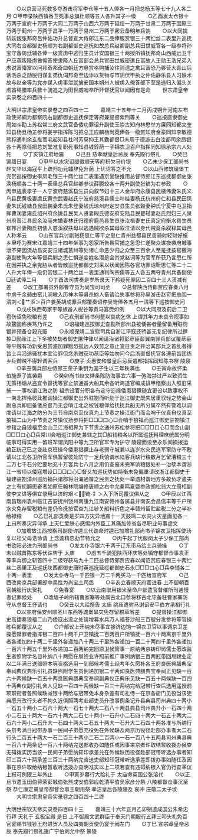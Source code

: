 <!-- { "loadSidebar": true } -->
　　○以京营马死数多夺游击将军李仓等十五人俸各一月把总杨玉等七十九人各二月
○甲申录陕西镇番卫死事总旗杜顺等五人各升其子一级
　　○乙酉发太仓银十万两于宣府十万两于大同二万两于山西六万两于延绥一万两于甘肃二万两于固原三万两于蓟州一万两于昌平一万两于易州二万两于密云备明年兵饷
　　○以大同擒斩妖叛张邦奇吕仲佑功升总督宣大侍郎江东二品俸服赏银三十两纻丝二表里升巡抚大同右佥都御史杨顺为右副都御史巡抚如故总兵赵卿副总兵田世威官各一级参将孙宝守备周廷辅各俸一级赏虏中逃归生员计安国银三十两授所镇抚邦奇山西威远卫千户应袭叛降虏酋俺答使隶降人丘富部会总兵官田世威密遣丘富故人王勋王浩兄弟入虏说富降富以问邦奇邦奇曰朝廷方悬赏格购捕汝往则遗之禽耳富恐乃移营大青山后诱浩杀之勋脱归谋复弟仇伺邦奇至边诈以货物与市阴伏甲执之仲佑静乐县人习妖术故与赵全等为党亦谋入虏事泄就擒安国本朔州人被虏入俺答部下至是逃归入偏头关虏酋锡腊率兵数十骑追之为田世威哨卒所歼督抚官以闻因有是命
　　世宗肃皇帝实录卷之四百四十一


大明世宗肃皇帝实录卷之四百四十二
　　嘉靖三十五年十二月丙戌朔升河南左布政使郑綗为都察院右副都御史巡抚保定等府兼提督紫荆等关
　　○巡按直隶御史周如斗勘上苏松常三府文武官备倭功罪诏升副使王崇古知府林懋举方廉同知都文奎知县杨旦杨芷参将娄宇指挥陈习把总王应麟杨尚英俸各一级赏知府金豪同知李敏德熊桴通判余玄推官毛起知县杜时芳莫抑王其勤都督□未周于德游击白泫都司余昂银各十两原任把总刘堂准复职死事知县钱錞荫一子锦衣卫百户指挥同知徐承宗六人处死
　　○丁亥镇江府地震
　　○己丑  慈孝献皇后忌辰  奉先殿行祭礼
　　○癸巳罢腊日宴
　　○甲午以水灾诏缓徵顺天等府积欠马价银
　　○乙未少保工部尚书赵文华以海寇平上疏归功元辅辞免升荫  上优诏答之不允
　　○以山西修筑墩堡工完赏巡按御史李凤毛银三十两纻丝二表里遇京堂缺推用总督侍郎江东巡抚都御史张涣杨顺各二十两一表里总兵官赵卿参议薛腾蛟各十两升副使张镐为右参政
　　○丙申旌表孝子一人宁波府慈溪县生员向叙节妇十三人金华府永康县民楼伟妻朱氏义乌县民黄极妻虞氏黄宗武妻赵氏宁波府慈溪县儒士叶桂妻杨氏杭州府仁和县民田凤妻朱氏钱塘县民田鹏妻朱氏朱登妻钱氏琼州府定安县生员张榖妻钟氏宁夏中屯卫指挥曹润妻雍氏绍兴府余姚县民吴人贤妻叚氏德安府安陆县民翟轼妻赵氏烈妇三人泉州府晋江县民余汝丽未婚妻林氏归德府鹿邑县生员张汝楫妻史氏真定府衡水县生员崔邦吕妻陶氏初倭入慈溪叙扶母以逃遇贼欲杀其母叙泣请以身代贼竟杀叙释其母邑人称孝云
　　○山东官兵讨剧贼杨思仁等平之思仁青州益都县民善骑射轻财好施乡里呼为赛宋江嘉靖三十四年坐事为怨家所告县官捕之急思仁遂聚众谋夜袭府城事泄不果因流劫昌安安丘诸城莒州等处诸亡命恶少归之众至三百余人至是抚按官檄海道副使陶大年等督兵剿之思仁惧遂变姓名潜是会其党赵词等为官军所获乃言思仁所在因并执之余党胁从者皆散巡抚都御史刘采以状闻因陈各官功罪诏靳思仁等二十二人升大年俸一级仍赏银二十两纻丝一表里通判陶宗儒等五人各五两夺青州兵备副使□廷试俸二月
　　○丁酉法司类奏是岁所录天下矜疑死罪囚二百四十三人贳减有差
　　○改工部署员外郎曹守员为尚宝司司丞
　　○总督陕西侍郎贾应春奏八月中虏千余骑由窑儿涧墩入历神木等县杀掳人畜请治失事参将孙吴游击赵岢把总阎一清刘＜艹洍＞百户姜英胡成罪兵部覆奏诏停吴岢俸各五月一清等下巡按御史问
　　○戊戌陕西苟家平等族畨人棿谷等贡马宴赍如例
　　○以大同府及前后二卫雹伤诏免税粮有差
　　○己亥刑部尚书何鳌以哀病乞休  上谓其年力未哀令视事如故鳌固称疾笃乃许之
　　○诏福建巡按御史查勘所部州县被倭甚者量留备用赃罚银并预备仓榖充赈
　　○永顺保靖二宣慰司兵自浙江平寇还骄甚无复纪律所过肆掠□民缘江上下多被焚劫者御史屠仲律以闻请治诸将彭荩臣彭翼南罪兵部议覆荩臣等平贼有功新受恩赏遽加罪黜恐孤远人效劳之意止宜日责之并治其部兵之首乱者得旨土兵沿途骚扰本宜治罪但念杀贼获功荩臣等姑勿问今后浙直督抚官各遵前旨团练乡兵御贼不得轻调客兵
　　○庚子  贞惠安和景皇后忌辰遣都指挥同知陈书祭  陵寝
　　○辛丑荫兵部左侍郎王荣子秉钥为国子生以三年秩满也
　　○壬寅命故怀柔伯施焘子嵩袭爵
　　○癸卯尚书赵文烨条陈防海事宜六事一弛海禁过严以致资生无策相煽从盗宜令督抚等官止禁通畨大船其余各听海道官编成排甲稽察出入照旧采捕一一事权谓江海之防  祖宗设官分职各有定守迩缘倭患猖獗随宜更设以致事权不一南北捍挌彼此推调操江都御史出外驻劄而听劾于巡江御史既失居重驭轻之势金山副总兵即旧备倭总督乃无会哨江北之权钱粮仰给抚抚兵船无所分属卒然有警难以调度请以江海之防分为三节自南京至仪真为上节责之操江衙门而会哨于仪真自仪真至狼福二山为中节责之常镇仪扬参将把□□□口心□会哨于狼福而巡江御史驻劄镇江参辖之自狼福至金山卫江海相界为下节责之通州苏松参将把□□□口心□而金山副□□□口心□兵常川会哨巡江御史兼辖之其□船钱粮各以所属巡抚料理庶统属分明临事可得实用一留班军谓凤阳中等九卫所官军专为护守  陵寝而设至永乐间摘拨运粮正统己巳之变赴京班操今倭患猖獗止存老弱守城兼以连岁水灾民逃军窜防守不敷请以江北各卫所官军俱暂留彼处防守一足兵饷谓水陆客兵缺行粮数月乞留漕粮三十二万七千石分贮要地充十万客兵七八月之用仍查催未完军饷粮银处补一治孽本谓浙江一省顷以倭寇增设□□□口心□督又加巡抚势如持衡未免偏重请改浙江都御史于福建驻劄漳州巡历福兴诸郡将沿海通畨之民责之抚处一举遗材谓地方多故负才遗夫之士有扼腕思奋者如原任翰林院编修唐顺之右中允秦鸣夏暨参政胡松翁大立周相副使李文进等俱宜录用以济时艰＜锍-釒＞入下所司覆议俱从之
　　○甲辰以江西南昌瑞州袁州临江吉安抚州饶州南康九江南安赣州各属县并南安会昌信丰等千户所水灾免存留税粮有差仍令抚按官查九江钞关船料折色之半赣州留贮盐税二分之半补给禄粮
　　○乙巳礼部类奏是岁四方灾异地震十一天鼓鸣二水灾火灾星画见各一  上曰所奏灾异仰承  上天仁爱朕心感惕内外臣工其痛加修省各尽职业毋事虚文
　　○加增故江西按察司副使许逵三代诰命时逵已加增礼部尚书子锦衣卫指挥使玚复以祖父母诰命请  上念逵精忠劲节特允之
　　○丙午起丁忧服阕太子少保工部尚书欧阳必进为刑部尚书
　　○发太仆寺银六千两于辽东市马给土兵骑操
　　○丁未以贼首陈东等伏诛告于  太庙
　　○虏五千骑犯陕西环庆等处镇守都督佥事袁正等率兵御之斩首四十二级夺获马九十二匹总督侍郎贾应春以闻诏赏应春银三十两纻丝二表里正及巡抚陕西都御史唐时英巡抚延绥都御史石永□□□口心□兵李辅各二十两一表里
　　○发太仆寺马一千匹银一万二千两买马一千匹给宣府军
　　○己酉改南京兵部署郎中吴性为尚宝土司丞
　　○辛亥立春顺天府官进春  上不御朝百官朝服行庆贺礼
　　○免春宴
　　○以云南取用银米至命户部遣官督催所司逋慢者记罪候处
　　○改墙子岭所辖曹家寨等处属古北口参将移古北守备驻曹家寨防守从总督王忬请也
　　○癸丑以大祫祭告  太庙  祧庙遣驸马谢诏安平伯方承裕行礼
　　○以宣府保安州顺圣川东西等城堡旱灾免存留粮草省差
　　○提督操江都御史高捷奏狼福二山乃倭寇出没之处请增募水兵万人福苍沙船三百艘分发参将等官操练兵部覆议从之
　　○户部议上开纳未尽事宜接济边饷一锦衣卫官以事调京卫差操愿赎罪者指挥银二百四十两千户卫镇抚二百两百户所镇抚一百六十两离京千里外者各递加四十两二千里外各递加八十两三千里外各递加一百二十两四千里外各递加一百六十两五千里外各递加二百两纳完回原卫候管事一原纳两京铸印局儒士愿改监生者照附学名目补纳八十两愿在局终业许照前推广事例纳银三百两冠带回局肄业定以二年满日送部照本等资格选用一到部候考儒士经考年久愿补各王府良医典膳典宝奉祠典仪典乐引礼员缺照附学生员例递加银二十两如良医典膳典宝奉祠正见缺一百六十两候缺一百五十两良医典膳典宝奉祠副典仪正典乐见缺一百五十两候缺一百四十两典仪副引礼舍人见缺一百四十两候缺一百三十两纳完给冠带行查后选用遥授前项职衔者各照候缺减银十两给与冠带免本身杂差有司礼侍一在京各衙门见役当该吏典愿升改行头者不拘久近俱照两考赴部吏员升改事例条记升县典县司州典四十两小一石五十两小二石六十两大一石七十两大二石八十两县典县司州典升小一石四十两小二石五十两大一石六十两大二石七十两小一石升小二石四十两大一石五十两大二石六十两小二石升大一石四十两大二石五十两大一石升大二石四十两各准与所纳行头京考满日冠带办事一民间子弟愿充役免在外候缺及两京历役径赴部办事者大二石行头二百五十两大一石二百三十两小二石二百两小一石一百八十五两县司州典县典一百八十两条记一百六十两纳完送部收办如随任或因事来京者许取结暂收拨办候查无碍拨实历当该一民间子弟愿纳知印承差兑在外候缺历役径赴部冠带听选办事者知印三百六十两承差三百三十两纳完咨送吏部知印冠带听选承差即拨办事如随任及因事在京许取给纳银暂收听选拨办查明准实以上二项若查有违碍纳银入官仍行查革议上报可例限三年外止
　　○甲寅岁暮行大祫礼于  太庙命英国公张溶代
　　○以正旦节遣玉田伯蒋荣彭城伯张熊成安伯郭应乾清平伯吴家彦分祭  八陵都督佥事沉至祭  恭仁康定景皇帝都督佥事王朝用祭  孝洁皇后各陵寝及  哀冲  庄敬二太子坟
　　大明世宗肃皇帝实录卷之四百四十二终


大明世宗钦天帝实录卷四百四十三
　　嘉靖三十六年正月乙卯朔遣成国公朱希忠行拜  天礼于  玄极宝殿  是日  上不御殿文武群臣于奉天门朝服行五拜三叩头礼免百官宴赐节钱钞王府进贺人员及四夷朝贡使仍宴于阙左门
　　○丁巳  宣宗章皇帝忌辰  奉先殿行祭礼遣广宁伯刘允中祭  景陵
